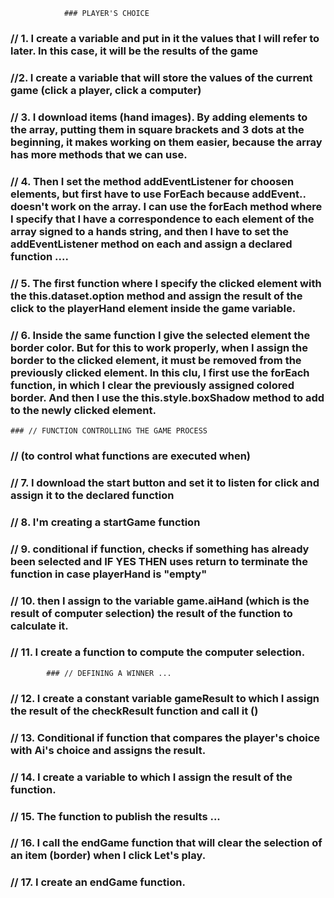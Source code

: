                 ### PLAYER'S CHOICE

### 
### // 1. I create a variable and put in it the values that I will refer to later. In this case, it will be the results of the game
### //2. I create a variable that will store the values of the current game (click a player, click a computer)
### // 3. I download items (hand images). By adding elements to the array, putting them in square brackets and 3 dots at the beginning, it makes working on them easier, because the array has more methods that we can use.
### // 4. Then I set the method addEventListener for choosen elements, but first have to use ForEach  because addEvent.. doesn't work on the array. I can use the forEach method where I specify that I have a correspondence to each element of the array signed to a hands string, and then I have to set the addEventListener method on each and assign a declared function ....
### // 5. The first function where I specify the clicked element with the this.dataset.option method and assign the result of the click to the playerHand element inside the game variable.
### // 6. Inside the same function I give the selected element the border color. But for this to work properly, when I assign the border to the clicked element, it must be removed from the previously clicked element. In this clu, I first use the forEach function, in which I clear the previously assigned colored border. And then I use the this.style.boxShadow method to add to the newly clicked element.
    ### // FUNCTION CONTROLLING THE GAME PROCESS
### // (to control what functions are executed when)

### // 7. I download the start button and set it to listen for click and assign it to the declared function
### // 8. I'm creating a startGame function
### // 9. conditional if function, checks if something has already been selected and IF YES THEN uses return to terminate the function in case playerHand is "empty"
### // 10. then I assign to the variable game.aiHand (which is the result of computer selection) the result of the function to calculate it.
### // 11. I create a function to compute the computer selection.
            ### // DEFINING A WINNER ... 

### // 12. I create a constant variable gameResult to which I assign the result of the checkResult function and call it ()
### // 13. Conditional if function that compares the player's choice with Ai's choice and assigns the result.
### // 14. I create a variable to which I assign the result of the function.
### // 15. The function to publish the results ...
### // 16. I call the endGame function that will clear the selection of an item (border) when I click Let's play.
### // 17. I create an endGame function.